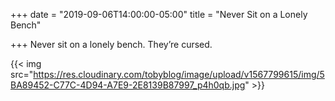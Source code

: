 +++
date = "2019-09-06T14:00:00-05:00"
title = "Never Sit on a Lonely Bench"

+++
Never sit on a lonely bench. They’re  cursed. 

{{< img src="https://res.cloudinary.com/tobyblog/image/upload/v1567799615/img/5BA89452-C77C-4D94-A7E9-2E8139B87997_p4h0qb.jpg" >}}